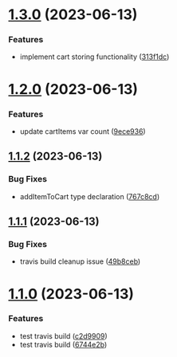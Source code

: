 # [1.3.0](https://github.com/f312213213/react-shopping-cart/compare/v1.2.0...v1.3.0) (2023-06-13)


### Features

* implement cart storing functionality ([313f1dc](https://github.com/f312213213/react-shopping-cart/commit/313f1dc7a8a73f3e2c15b8eea41cf2ba5ee2200e))

# [1.2.0](https://github.com/f312213213/react-shopping-cart/compare/v1.1.2...v1.2.0) (2023-06-13)


### Features

* update cartItems var count ([9ece936](https://github.com/f312213213/react-shopping-cart/commit/9ece93650c9b9f948d82112597d974d4477b291e))

## [1.1.2](https://github.com/f312213213/react-shopping-cart/compare/v1.1.1...v1.1.2) (2023-06-13)


### Bug Fixes

* addItemToCart type declaration ([767c8cd](https://github.com/f312213213/react-shopping-cart/commit/767c8cdb52d75c17af6a302e50ee12edee9cc4e0))

## [1.1.1](https://github.com/f312213213/react-shopping-cart/compare/v1.1.0...v1.1.1) (2023-06-13)


### Bug Fixes

* travis build cleanup issue ([49b8ceb](https://github.com/f312213213/react-shopping-cart/commit/49b8cebdfee3d410e47a9154f51fa1dcee133777))

# [1.1.0](https://github.com/f312213213/react-shopping-cart/compare/v1.0.0...v1.1.0) (2023-06-13)


### Features

* test travis build ([c2d9909](https://github.com/f312213213/react-shopping-cart/commit/c2d990901068d5e55af9c4746332f0550d5fd7fe))
* test travis build ([6744e2b](https://github.com/f312213213/react-shopping-cart/commit/6744e2bab1485ea52536b957bb4d0b1033746fe3))
